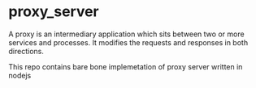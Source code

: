 # proxy_server
A proxy is an intermediary application which sits between two or more services and processes. It modifies the requests and responses in both directions.

This repo contains bare bone implemetation of proxy server written in nodejs
